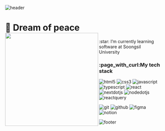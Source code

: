 ![header](https://capsule-render.vercel.app/api?type=slice&color=gradient&height=200&animation=fadeIn&section=header&text=JW%20KIM&desc=development%20story&fontSize=70&fontAlignY=30&rotate=13.5&fontAlign=70&descAlignY=45&descAlign=70&descSize=16)
<h1>👋 Dream of peace
<img align="left" src="https://user-images.githubusercontent.com/28720642/178992692-8c04a4ba-51b7-4b27-b310-cd0ac5a8693f.jpg" height="300">
</h1>
<p>:star: I’m currently learning software at Soongsil University</p>

<h3>:page_with_curl:My tech stack </h3>

![html5](https://img.shields.io/badge/-HTML5-F05032?style=flat-square&logo=html5&logoColor=ffffff)
![css3](https://img.shields.io/badge/-CSS3-1572B6?style=flat-square&logo=css3&logoColor=ffffff)
![javascript](https://img.shields.io/badge/-JavaScript-F7DF1E?style=flat-square&logo=javascript&logoColor=ffffff)
![typescript](https://img.shields.io/badge/-TypeScript-3178C6?style=flat-square&logo=typescript&logoColor=ffffff)
![react](https://img.shields.io/badge/-React-61DAFB?style=flat-square&logo=react&logoColor=ffffff)
![nextdotjs](https://img.shields.io/badge/-Next.js-000000?style=flat-square&logo=nextdotjs&logoColor=ffffff)
![nodedotjs](https://img.shields.io/badge/-Node.js-339933?style=flat-square&logo=nodedotjs&logoColor=ffffff)
![reactquery](https://img.shields.io/badge/-ReactQuery-FF4154?style=flat-square&logo=reactquery&logoColor=ffffff)

![git](https://img.shields.io/badge/-Git-F05032?style=flat-square&logo=git&logoColor=ffffff)
![github](https://img.shields.io/badge/-GitHub-181717?style=flat-square&logo=github&logoColor=ffffff)
![figma](https://img.shields.io/badge/-Figma-F24E1E?style=flat-square&logo=figma&logoColor=ffffff)
![notion](https://img.shields.io/badge/-Notion-000000?style=flat-square&logo=notion&logoColor=ffffff)


![footer](https://capsule-render.vercel.app/api?type=wave&color=gradient&height=130&section=footer)
